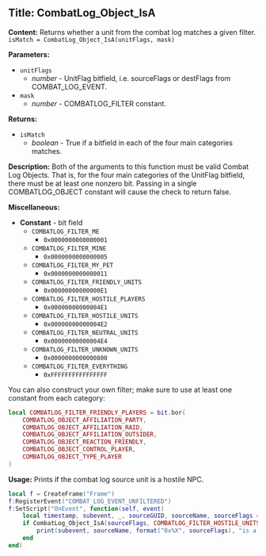 ## Title: CombatLog_Object_IsA

**Content:**
Returns whether a unit from the combat log matches a given filter.
`isMatch = CombatLog_Object_IsA(unitFlags, mask)`

**Parameters:**
- `unitFlags`
  - *number* - UnitFlag bitfield, i.e. sourceFlags or destFlags from COMBAT_LOG_EVENT.
- `mask`
  - *number* - COMBATLOG_FILTER constant.

**Returns:**
- `isMatch`
  - *boolean* - True if a bitfield in each of the four main categories matches.

**Description:**
Both of the arguments to this function must be valid Combat Log Objects. That is, for the four main categories of the UnitFlag bitfield, there must be at least one nonzero bit. Passing in a single COMBATLOG_OBJECT constant will cause the check to return false.

**Miscellaneous:**
- **Constant** - bit field
  - `COMBATLOG_FILTER_ME`
    - `0x0000000000000001`
  - `COMBATLOG_FILTER_MINE`
    - `0x0000000000000005`
  - `COMBATLOG_FILTER_MY_PET`
    - `0x0000000000000011`
  - `COMBATLOG_FILTER_FRIENDLY_UNITS`
    - `0x00000000000000E1`
  - `COMBATLOG_FILTER_HOSTILE_PLAYERS`
    - `0x00000000000004E1`
  - `COMBATLOG_FILTER_HOSTILE_UNITS`
    - `0x00000000000004E2`
  - `COMBATLOG_FILTER_NEUTRAL_UNITS`
    - `0x00000000000004E4`
  - `COMBATLOG_FILTER_UNKNOWN_UNITS`
    - `0x0000000000000800`
  - `COMBATLOG_FILTER_EVERYTHING`
    - `0xFFFFFFFFFFFFFFFF`

You can also construct your own filter; make sure to use at least one constant from each category:
```lua
local COMBATLOG_FILTER_FRIENDLY_PLAYERS = bit.bor(
    COMBATLOG_OBJECT_AFFILIATION_PARTY,
    COMBATLOG_OBJECT_AFFILIATION_RAID,
    COMBATLOG_OBJECT_AFFILIATION_OUTSIDER,
    COMBATLOG_OBJECT_REACTION_FRIENDLY,
    COMBATLOG_OBJECT_CONTROL_PLAYER,
    COMBATLOG_OBJECT_TYPE_PLAYER
)
```

**Usage:**
Prints if the combat log source unit is a hostile NPC.
```lua
local f = CreateFrame("Frame")
f:RegisterEvent("COMBAT_LOG_EVENT_UNFILTERED")
f:SetScript("OnEvent", function(self, event)
    local timestamp, subevent, _, sourceGUID, sourceName, sourceFlags = CombatLogGetCurrentEventInfo()
    if CombatLog_Object_IsA(sourceFlags, COMBATLOG_FILTER_HOSTILE_UNITS) then
        print(subevent, sourceName, format("0x%X", sourceFlags), "is a hostile NPC")
    end
end)
```